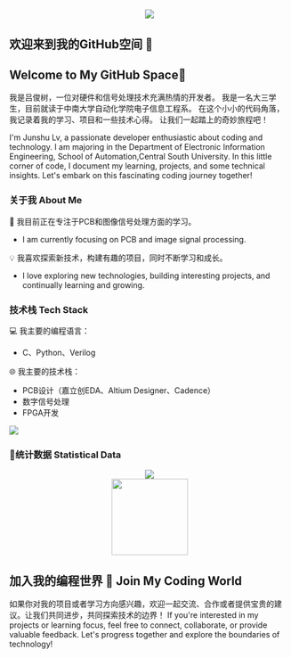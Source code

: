 <h1 align="center">
   <img src="https://readme-typing-svg.herokuapp.com/?lines=printf(%22Hello%2C%20World!%22);小树同学祝您今天愉快!&center=true&size=27">
 </a>
</h1>

## 欢迎来到我的GitHub空间 :wave: 

## Welcome to My GitHub Space:wave:

我是吕俊树，一位对硬件和信号处理技术充满热情的开发者。
我是一名大三学生，目前就读于中南大学自动化学院电子信息工程系。
在这个小小的代码角落，我记录着我的学习、项目和一些技术心得。
让我们一起踏上的奇妙旅程吧！

I'm Junshu Lv, a passionate developer enthusiastic about coding and technology.
I am majoring in the Department of Electronic Information Engineering, School of Automation,Central South University.
In this little corner of code, I document my learning, projects, and some technical insights. 
Let's embark on this fascinating coding journey together!

### 关于我 About Me

🌱 我目前正在专注于PCB和图像信号处理方面的学习。

- I am currently focusing on PCB and image signal processing.

💡 我喜欢探索新技术，构建有趣的项目，同时不断学习和成长。

- I love exploring new technologies, building interesting projects, and continually learning and growing.

### 技术栈 Tech Stack

💻 我主要的编程语言：

- C、Python、Verilog

🌐 我主要的技术栈：

- PCB设计（嘉立创EDA、Altium Designer、Cadence）
- 数字信号处理
- FPGA开发

<img src="https://quotes-github-readme.vercel.app/api?type=horizontal&theme=dark" />

### :star2:统计数据 Statistical Data

<div align="center">
    <img  src="https://github-readme-stats-git-masterrstaa-rickstaa.vercel.app/api/top-langs/?username=Awe1123&hide_title=true&hide_border=true&layout=compact&langs_count=6&text_color=000&icon_color=fff&bg_color=0,52fa5a,4dfcff,c64dff&theme=graywhite" />
</div>



<div align="center">
    <img height="137px" src="https://github-readme-stats-git-masterrstaa-rickstaa.vercel.app/api?username=Awe1123&hide_title=true&hide_border=true&show_icons=trueline_height=21&text_color=000&icon_color=000&bg_color=0,ea6161,ffc64d,fffc4d,52fa5a&theme=graywhite" />
</div>





## 加入我的编程世界 🚀 Join My Coding World

如果你对我的项目或者学习方向感兴趣，欢迎一起交流、合作或者提供宝贵的建议。让我们共同进步，共同探索技术的边界！
If you're interested in my projects or learning focus, feel free to connect, collaborate, or provide valuable feedback. Let's progress together and explore the boundaries of technology!
